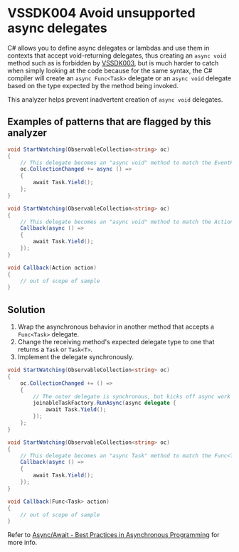 # VSSDK004 Avoid unsupported async delegates

C# allows you to define async delegates or lambdas and use them in contexts that accept
void-returning delegates, thus creating an `async void` method such as is forbidden by
[VSSDK003](VSSDK003.md), but is much harder to catch when simply looking at the code
because for the same syntax, the C# compiler will create an `async Func<Task>` delegate
or an `async void` delegate based on the type expected by the method being invoked.

This analyzer helps prevent inadvertent creation of `async void` delegates. 

## Examples of patterns that are flagged by this analyzer

```csharp
void StartWatching(ObservableCollection<string> oc)
{
    // This delegate becomes an "async void" method to match the EventHandler delegate type.
    oc.CollectionChanged += async () =>
    {
        await Task.Yield();
    };
}

void StartWatching(ObservableCollection<string> oc)
{
    // This delegate becomes an "async void" method to match the Action delegate type.
    Callback(async () =>
    {
        await Task.Yield();
    });
}

void Callback(Action action)
{
    // out of scope of sample
}
```

## Solution

1. Wrap the asynchronous behavior in another method that accepts a `Func<Task>` delegate.
1. Change the receiving method's expected delegate type to one that returns a `Task` or `Task<T>`.
1. Implement the delegate synchronously.

```csharp
void StartWatching(ObservableCollection<string> oc)
{
    oc.CollectionChanged += () =>
    {
        // The outer delegate is synchronous, but kicks off async work via a method that accepts an async delegate.
        joinableTaskFactory.RunAsync(async delegate {
            await Task.Yield();
        });
    };
}

void StartWatching(ObservableCollection<string> oc)
{
    // This delegate becomes an "async Task" method to match the Func<Task> delegate type.
    Callback(async () =>
    {
        await Task.Yield();
    });
}

void Callback(Func<Task> action)
{
    // out of scope of sample
}
```

Refer to [Async/Await - Best Practices in Asynchronous Programming](https://msdn.microsoft.com/en-us/magazine/jj991977.aspx) for more info.
